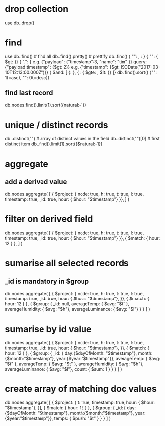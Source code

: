 # drop collection
use <db>
db.<collection>.drop()

# find
use <db>
db.<collection>.find() # find all
db.<collection>.find().pretty() # prettify
db.<collection>.find(<query>)
    { "<field>": <value>, <field1>: <value>}
    { "<field>": { $gt: <value> }}
    { "<field>.<field>": <value>}
        e.g. {"payload": {"timestamp":3, "name": "tim" }}
             query: {"payload.timestamp": {$gt: 2}}
        e.g. {"timestamp": {$gt: ISODate("2017-03-10T12:13:00.000Z")}}
    { $and: [
        {<field>: <value>},
        { <field>: { $gte: <value>, $lt: <value> }}
    ]}
db.<collection>.find(<query>).sort(<expr>)
    {"<field1>": 1(=asc), "<field2>": 0(=desc)}
## find last record
db.nodes.find().limit(1).sort({natural:-1})

# unique / distinct records
db.<collection>.distinct("<field>") # array of distinct values in the field
db.<collection>.distinct("<field>")[0] # first distinct item
db.<collection>.find().limit(1).sort({$natural:-1})

# aggregate
## add a derived value
db.nodes.aggregate(
    [
        { $project: {
            node: true, h: true, t: true, l: true, timestamp: true, _id: true,
            hour: { $hour: "$timestamp"}
        }},
    ]
)

# filter on derived field
db.nodes.aggregate(
    [
        { $project: {
            node: true, h: true, t: true, l: true, timestamp: true, _id: true,
            hour: { $hour: "$timestamp"}
        }},
        { $match: { hour: 12 } },
    ]
)

# sumarise all selected records
##  _id is mandatory in $group
db.nodes.aggregate(
    [
        { $project: {
            node: true, h: true, t: true, l: true, timestamp: true, _id: true,
            hour: { $hour: "$timestamp"},
        }},
        { $match: { hour: 12 } },
        { $group: {
                _id: null,
                averageTemp: { $avg: "$t" },
                averageHumidity: { $avg: "$h"},
                averageLuminance: { $avg: "$l"}
            }
        }
    ]
)

# sumarise by id value
db.nodes.aggregate(
    [
        { $project: {
            node: true, h: true, t: true, l: true, timestamp: true, _id: true,
            hour: { $hour: "$timestamp"},
        }},
        { $match: { hour: 12 } },
        { $group: {
                _id: { day:{$dayOfMonth: "$timestamp"}, month:{$month:"$timestamp"}, year:{$year:"$timestamp"}},                averageTemp: { $avg: "$t" },
                averageTemp: { $avg: "$t" },
                averageHumidity: { $avg: "$h"},
                averageLuminance: { $avg: "$l"},
                count: { $sum: 1 }
            }
        }
    ]
)

# create array of matching doc values
db.nodes.aggregate(
    [
        { $project: {
            t: true, timestamp: true,
            hour: { $hour: "$timestamp"},
        }},
        { $match: { hour: 12 } },
        { $group: {
                _id: { day:{$dayOfMonth: "$timestamp"}, month:{$month:"$timestamp"}, year:{$year:"$timestamp"}},
                temps: { $push: "$t" }
            }
        }
    ]
)
